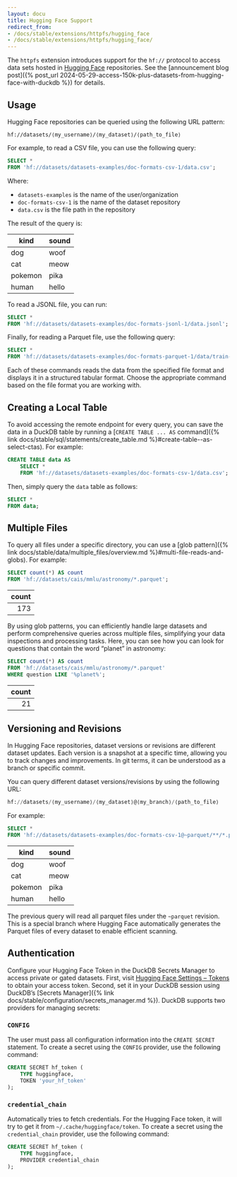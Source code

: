 ```yaml
---
layout: docu
title: Hugging Face Support
redirect_from:
- /docs/stable/extensions/httpfs/hugging_face
- /docs/stable/extensions/httpfs/hugging_face/
---
```


The `httpfs` extension introduces support for the `hf://` protocol to access data sets hosted in [Hugging Face](https://huggingface.co/) repositories.
See the [announcement blog post]({% post_url 2024-05-29-access-150k-plus-datasets-from-hugging-face-with-duckdb %}) for details.

## Usage

Hugging Face repositories can be queried using the following URL pattern:

```text
hf://datasets/⟨my_username⟩/⟨my_dataset⟩/⟨path_to_file⟩
```

For example, to read a CSV file, you can use the following query:

```sql
SELECT *
FROM 'hf://datasets/datasets-examples/doc-formats-csv-1/data.csv';
```

Where:

* `datasets-examples` is the name of the user/organization
* `doc-formats-csv-1` is the name of the dataset repository
* `data.csv` is the file path in the repository

The result of the query is:

|  kind   | sound |
|---------|-------|
| dog     | woof  |
| cat     | meow  |
| pokemon | pika  |
| human   | hello |

To read a JSONL file, you can run:

```sql
SELECT *
FROM 'hf://datasets/datasets-examples/doc-formats-jsonl-1/data.jsonl';
```

Finally, for reading a Parquet file, use the following query:

```sql
SELECT *
FROM 'hf://datasets/datasets-examples/doc-formats-parquet-1/data/train-00000-of-00001.parquet';
```

Each of these commands reads the data from the specified file format and displays it in a structured tabular format. Choose the appropriate command based on the file format you are working with.

## Creating a Local Table

To avoid accessing the remote endpoint for every query, you can save the data in a DuckDB table by running a [`CREATE TABLE ... AS` command]({% link docs/stable/sql/statements/create_table.md %}#create-table--as-select-ctas). For example:

```sql
CREATE TABLE data AS
    SELECT *
    FROM 'hf://datasets/datasets-examples/doc-formats-csv-1/data.csv';
```

Then, simply query the `data` table as follows:

```sql
SELECT *
FROM data;
```

## Multiple Files

To query all files under a specific directory, you can use a [glob pattern]({% link docs/stable/data/multiple_files/overview.md %}#multi-file-reads-and-globs). For example:

```sql
SELECT count(*) AS count
FROM 'hf://datasets/cais/mmlu/astronomy/*.parquet';
```

| count |
|------:|
| 173   |

By using glob patterns, you can efficiently handle large datasets and perform comprehensive queries across multiple files, simplifying your data inspections and processing tasks.
Here, you can see how you can look for questions that contain the word “planet” in astronomy:

```sql
SELECT count(*) AS count
FROM 'hf://datasets/cais/mmlu/astronomy/*.parquet'
WHERE question LIKE '%planet%';
```

| count |
|------:|
| 21    |

## Versioning and Revisions

In Hugging Face repositories, dataset versions or revisions are different dataset updates. Each version is a snapshot at a specific time, allowing you to track changes and improvements. In git terms, it can be understood as a branch or specific commit.

You can query different dataset versions/revisions by using the following URL:

```sql
hf://datasets/⟨my_username⟩/⟨my_dataset⟩@⟨my_branch⟩/⟨path_to_file⟩
```

For example:

```sql
SELECT *
FROM 'hf://datasets/datasets-examples/doc-formats-csv-1@~parquet/**/*.parquet';
```

|  kind   | sound |
|---------|-------|
| dog     | woof  |
| cat     | meow  |
| pokemon | pika  |
| human   | hello |

The previous query will read all parquet files under the `~parquet` revision. This is a special branch where Hugging Face automatically generates the Parquet files of every dataset to enable efficient scanning.

## Authentication

Configure your Hugging Face Token in the DuckDB Secrets Manager to access private or gated datasets.
First, visit [Hugging Face Settings – Tokens](https://huggingface.co/settings/tokens) to obtain your access token.
Second, set it in your DuckDB session using DuckDB’s [Secrets Manager]({% link docs/stable/configuration/secrets_manager.md %}). DuckDB supports two providers for managing secrets:

### `CONFIG`

The user must pass all configuration information into the `CREATE SECRET` statement. To create a secret using the `CONFIG` provider, use the following command:

```sql
CREATE SECRET hf_token (
    TYPE huggingface,
    TOKEN 'your_hf_token'
);
```

### `credential_chain`

Automatically tries to fetch credentials. For the Hugging Face token, it will try to get it from `~/.cache/huggingface/token`. To create a secret using the `credential_chain` provider, use the following command:

```sql
CREATE SECRET hf_token (
    TYPE huggingface,
    PROVIDER credential_chain
);
```

